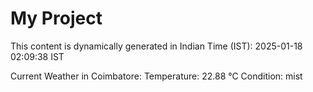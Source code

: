 # My Project

This content is dynamically generated in Indian Time (IST): 2025-01-18 02:09:38 IST


Current Weather in Coimbatore:
Temperature: 22.88 °C
Condition: mist
